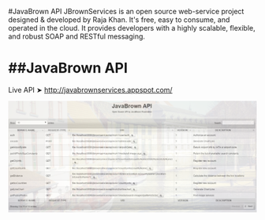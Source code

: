 #JavaBrown API
JBrownServices is an open source web-service project designed &amp; developed by Raja Khan. It's free, easy to consume, and operated in the cloud. It provides developers with a highly scalable, flexible, and robust SOAP and RESTful messaging.

##JavaBrown API
================

 
  Live API ➤ http://javabrownservices.appspot.com/
  
  ![](https://raw.githubusercontent.com/javabrown/jbrownservices/master/war/WEB-INF/icons/index-ss.png "JavaBrown API")

